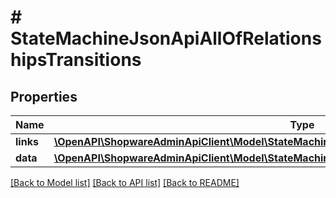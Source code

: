 # # StateMachineJsonApiAllOfRelationshipsTransitions

## Properties

Name | Type | Description | Notes
------------ | ------------- | ------------- | -------------
**links** | [**\OpenAPI\ShopwareAdminApiClient\Model\StateMachineJsonApiAllOfRelationshipsTransitionsLinks**](StateMachineJsonApiAllOfRelationshipsTransitionsLinks.md) |  | [optional]
**data** | [**\OpenAPI\ShopwareAdminApiClient\Model\StateMachineJsonApiAllOfRelationshipsTransitionsData[]**](StateMachineJsonApiAllOfRelationshipsTransitionsData.md) |  | [optional]

[[Back to Model list]](../../README.md#models) [[Back to API list]](../../README.md#endpoints) [[Back to README]](../../README.md)
